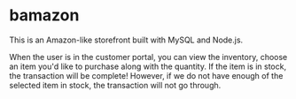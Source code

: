# bamazon
This is an Amazon-like storefront built with MySQL and Node.js. 

When the user is in the customer portal, you can view the inventory, choose an item you'd like to purchase
along with the quantity. If the item is in stock, the transaction  will be complete! However, if we do not have enough 
of the selected item in stock, the transaction will not go through.



